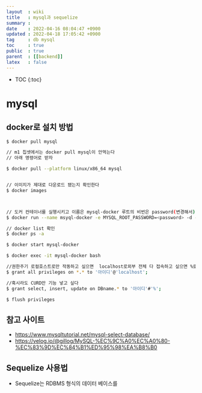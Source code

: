```yaml
---
layout  : wiki
title   : mysql과 sequelize
summary :  
date    : 2022-04-16 08:04:47 +0900
updated : 2022-04-18 17:05:42 +0900
tag     : db mysql 
toc     : true
public  : true
parent  : [[backend]]  
latex   : false
---
```

* TOC
{:toc}

# mysql 
## docker로 설치 방법
```bash
$ docker pull mysql

// m1 칩셋에서는 docker pull mysql이 안먹는다
// 아래 명령어로 받자

$ docker pull --platform linux/x86_64 mysql


// 이미지가 제대로 다운로드 됐는지 확인한다 
$ docker images



// 도커 컨테이너를 실행시키고 이름은 mysql-docker 루트의 비번은 password(변경해서) 3306포트로 설정한다
$ docker run --name msyql-docker -e MYSQL_ROOT_PASSWORD=<password> -d -p 3306:3306 mysql:lates

// docker list 확인
$ docker ps -a 

$ docker start mysql-docker

$ docker exec -it mysql-docker bash

//권한주기 로컬호스트로만 작동하고 싶으면  localhost로외부 전체 다 접속하고 싶으면 %로 변경
$ grant all privileges on *.* to '아이디'@'localhost';

//혹시라도 CURD만 기능 넣고 싶다 
$ grant select, insert, update on DBname.* to '아이디'#'%';

$ flush privileges


```


## 참고 사이트
- https://www.mysqltutorial.net/mysql-select-database/
- https://velog.io/@gillog/MySQL-%EC%9C%A0%EC%A0%80-%EC%83%9D%EC%84%B1%ED%95%98%EA%B8%B0

## Sequelize 사용법
* Sequelize는 RDBMS 형식의 데이터 베이스를 



